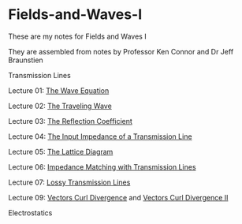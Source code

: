# Fields-and-Waves-I

These are my notes for Fields and Waves I

They are assembled from notes by Professor Ken Connor and Dr Jeff Braunstien

Transmission Lines

Lecture 01: [The Wave Equation](Fields-and-Waves-I-Lecture-Notes/Lecture_01_The_Wave_Equation.pdf)

Lecture 02: [The Traveling Wave](Fields-and-Waves-I-Lecture-Notes/Fields_and_Waves_I_Lecture_02_The_Traveling_Wave.pdf)

Lecture 03: [The Reflection Coefficient](Fields-and-Waves-I-Lecture-Notes/Fields_and_Waves_I_Lecture_03_The_Reflection_Coefficient.pdf)

Lecture 04: [The Input Impedance of a Transmission Line](Fields-and-Waves-I-Lecture-Notes/Fields_and_Waves_I_Lecture_04_The_Input_Impedance_of_a_Transmission_Line.pdf)

Lecture 05: [The Lattice Diagram](Fields-and-Waves-I-Lecture-Notes/Fields_and_Waves_I_Lecture_05_The_Lattice_Diagram.pdf)

Lecture 06: [Impedance Matching with Transmission Lines](Fields-and-Waves-I-Lecture-Notes/Fields_and_Waves_I_Lecture_06_Impedance_Matching_with_Transmission_Lines.pdf)

Lecture 07: [Lossy Transmission Lines](Fields-and-Waves-I-Lecture-Notes/Fields_and_Waves_I_Lecture_07_Lossy_Transmission_Lines_Notes.pdf)


Lecture 09: [Vectors Curl Divergence](Fields-and-Waves-I-Lecture-Notes/Fields_and_Waves_I_Lecture_09_Vectors_Curl_Divergence_Notes.pdf) and [Vectors Curl Divergence II](Fields-and-Waves-I-Lecture-Notes/Fields_and_Waves_I_Lecture_09_Vectors_Curl_Divergence_II_Notes.pdf)

Electrostatics






